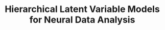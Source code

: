 ---
name: Mikio Aoi
email: maoi@ucsd.edu
photo: https://datascience.ucsd.edu/wp-content/uploads/2022/09/Mikio-Aoi-Web.jpg
website: https://aoi-lab-projects.github.io/index
domain: A07
title: Hierarchical Latent Variable Models for Neural Data Analysis
bio: "I'm a computational neuroscientist with a research focus on data science methods for neuroscience experiments. My academic career was anything but linear. I started my undergraduate career with no interest in math and knowing nothing about neuroscience and now I teach and do reach at the intersection of both. I'm interested in closely examining the way that we ask questions using data and dreaming up new ways of extracting meaning about what we are and how brains function from the raw numbers. "
description: "Recent years have seen an explosion in the ability to routinely record from hundreds of neurons simultaneously. Data analysis methods, however, have not kept pace and there are many scenarios in which structured latent variable models could provide effective and interpretable data summaries. in these capstone projects we will review the relevant neuroscience problem setting and neurophysiology, review the history of dimensionality reduction in systems neuroscience, and learn the mathematics of latent variable models. We will then develop some novel models that could be utilized in current neuroscience experiments. "
summer: "Please read Chris Bishop's Pattern Recognition and Machine learning. Specifically:
<ul>
<li>Chapter 2, especially section 3 and the summary table on page 93</li>
<li>Chapter 3</li>
<li>Chapter 12</li>
<li>Chapter 10</li>
<li>Chapter 6</li>
</ul>"
oldstudent: https://styyxofficial.github.io/DSC180B-Quarter-2-Project/
prerequisites: Probabilistic modeling, optimization, and linear algebra.
time: Thursday 11AM-12PM, In-Person 📍 HDSI 138
style: I'll provide a great deal of context, coaching, and direction for the project but my capstone students will need to spend time figuring things out for them selves. we'll start out slow with exercises and "home works" that will be challenging but will prepare students to think critically about their work and take on challenges as they come.
seats: 4
tag: Bio
---